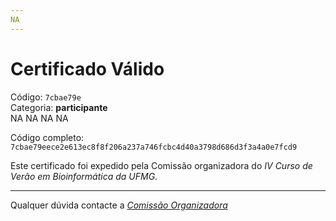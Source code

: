 ```yaml
---
NA
---
```


# Certificado Válido

Código: `7cbae79e`<br>
Categoria: **participante**<br>
NA
NA
NA
NA


Código completo: `7cbae79eece2e613ec8f8f206a237a746fcbc4d40a3798d686d3f3a4a0e7fcd9`


Este certificado foi expedido pela Comissão organizadora do *IV Curso de Verão em Bioinformática da UFMG*.

----

Qualquer dúvida contacte a [_Comissão Organizadora_](<mailto:cursobioinfoufmg@gmail.com$subject=[Certificados]>)

